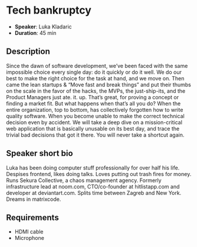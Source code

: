 # Tech bankruptcy

- __Speaker__: Luka Kladaric
- __Duration__: 45 min

## Description

Since the dawn of software development, we’ve been faced with the same impossible choice every single day: do it quickly or do it well. We do our best to make the right choice for the task at hand, and we move on. Then came the lean startups & “Move fast and break things” and put their thumbs on the scale in the favor of the hacks, the MVPs, the just-ship-its, and the Product Managers just ate. it. up.
That’s great, for proving a concept or finding a market fit. But what happens when that’s all you do? When the entire organization, top to bottom, has collectively forgotten how to write quality software. When you become unable to make the correct technical decision even by accident.
We will take a deep dive on a mission-critical web application that is basically unusable on its best day, and trace the trivial bad decisions that got it there.
You will never take a shortcut again.


## Speaker short bio

Luka has been doing computer stuff professionally for over half his life. Despises frontend, likes doing talks. Loves putting out trash fires for money. Runs Sekura Collective, a chaos management agency. Formerly infrastructure lead at noom.com, CTO/co-founder at hitlistapp.com and developer at deviantart.com. Splits time between Zagreb and New York. Dreams in matrixcode.

## Requirements
- HDMI cable
- Microphone
